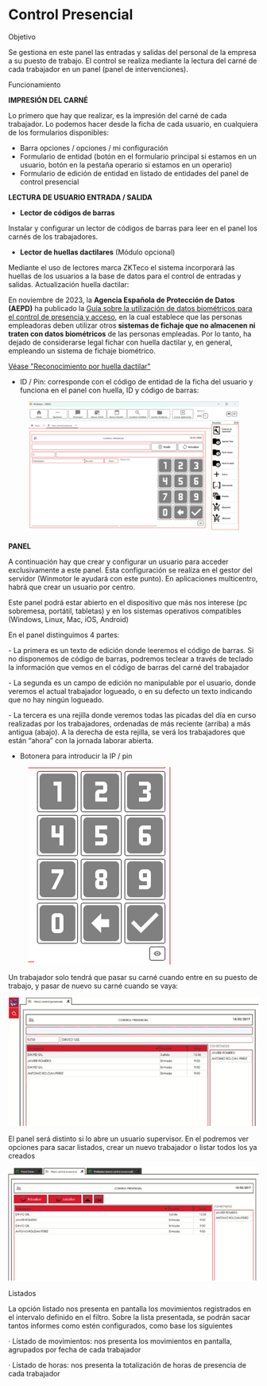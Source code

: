 # Control Presencial

Objetivo

Se gestiona en este panel las entradas y salidas del personal de la empresa a su puesto de trabajo. El control se realiza mediante la lectura del carné de cada trabajador en un panel (panel de intervenciones).

Funcionamiento

**IMPRESIÓN DEL CARNÉ**

Lo primero que hay que realizar, es la impresión del carné de cada trabajador. Lo podemos hacer desde la ficha de cada usuario, en cualquiera de los formularios disponibles:

* Barra opciones / opciones / mi configuración
* Formulario de entidad (botón en el formulario principal si estamos en un usuario, botón en la pestaña operario si estamos en un operario)
* Formulario de edición de entidad en listado de entidades del panel de control presencial

**LECTURA DE USUARIO ENTRADA / SALIDA**

* **Lector de códigos de barras**

Instalar y configurar un lector de códigos de barras para leer en el panel los carnés de los trabajadores.

* **Lector de huellas dactilares** (Módulo opcional)

Mediante el uso de lectores marca ZKTeco el sistema incorporará las huellas de los usuarios a la base de datos para el control de entradas y salidas. Actualización huella dactilar:

En noviembre de 2023, la **Agencia Española de Protección de Datos (AEPD)** ha publicado la [Guía sobre la utilización de datos biométricos para el control de presencia y acceso](https://www.aepd.es/documento/guia-control-presencia-biometrico-nov-2023.pdf), en la cual establece que las personas empleadoras deben utilizar otros **sistemas de fichaje que no almacenen ni traten con datos biométricos** de las personas empleadas. Por lo tanto, ha dejado de considerarse legal fichar con huella dactilar y, en general, empleando un sistema de fichaje biométrico.

[Véase "Reconocimiento por huella dactilar"](control-presencial/reconocimiento-por-huella-dactilar.md)

* ID / Pin: corresponde con el código de entidad de la ficha del usuario y funciona en el panel con huella, ID y código de barras:

<figure><img src="../../.gitbook/assets/imagen (4) (1).png" alt=""><figcaption></figcaption></figure>

**PANEL**

A continuación hay que crear y configurar un usuario para acceder exclusivamente a este panel. Esta configuración se realiza en el gestor del servidor (Winmotor le ayudará con este punto). En aplicaciones multicentro, habrá que crear un usuario por centro.

Este panel podrá estar abierto en el dispositivo que más nos interese (pc sobremesa, portátil, tabletas) y en los sistemas operativos compatibles (Windows, Linux, Mac, iOS, Android)

En el panel distinguimos 4 partes:

\- La primera es un texto de edición donde leeremos el código de barras. Si no disponemos de código de barras, podremos teclear a través de teclado la información que vemos en el código de barras del carné del trabajador

\- La segunda es un campo de edición no manipulable por el usuario, donde veremos el actual trabajador logueado, o en su defecto un texto indicando que no hay ningún logueado.

\- La tercera es una rejilla donde veremos todas las picadas del día en curso realizadas por los trabajadores, ordenadas de más reciente (arriba) a más antigua (abajo). A la derecha de esta rejilla, se verá los trabajadores que están “ahora” con la jornada laborar abierta.

* Botonera para introducir la IP / pin

<figure><img src="../../.gitbook/assets/imagen (284).png" alt=""><figcaption></figcaption></figure>

Un trabajador solo tendrá que pasar su carné cuando entre en su puesto de trabajo, y pasar de nuevo su carné cuando se vaya:

![](<../../.gitbook/assets/image (22).png>)

El panel será distinto si lo abre un usuario supervisor. En el podremos ver opciones para sacar listados, crear un nuevo trabajador o listar todos los ya creados

![](<../../.gitbook/assets/image (23).png>)

Listados

La opción listado nos presenta en pantalla los movimientos registrados en el intervalo definido en el filtro. Sobre la lista presentada, se podrán sacar tantos informes como estén configurados, como base los siguientes

· Listado de movimientos: nos presenta los movimientos en pantalla, agrupados por fecha de cada trabajador

· Listado de horas: nos presenta la totalización de horas de presencia de cada trabajador
